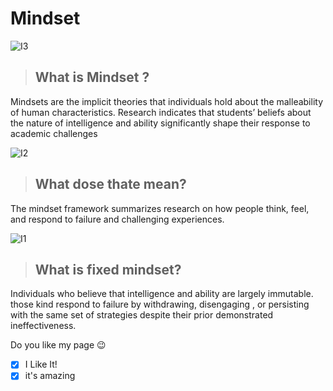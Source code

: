 # Mindset
![I3](https://image.freepik.com/free-vector/two-businessman-different-thinking-fixed-mindset-vs-growth-mindset-success-concept_101179-641.jpg)

> ## What is Mindset ?


 Mindsets are the implicit theories that individuals hold about the malleability of human characteristics. Research indicates that students’ beliefs about the nature of intelligence and ability significantly shape their response to academic challenges

![I2](https://www.hollywoodeyesflorida.com/wp-content/uploads/2019/03/child_questions_glasses_istock_000045071152_large.jpg)

> ## What dose thate mean?





 The mindset framework summarizes research on how people think, feel, and respond to failure and challenging experiences.
 
  ![I1](https://fulcrumconnection.com/blog/wp-content/uploads/2019/03/growth-mindset-vs-fixed-mindset.png)

 > ## What is  fixed mindset?
 



Individuals who believe that intelligence and ability are largely immutable. those kind  respond to failure by withdrawing, disengaging , or persisting with the same set of strategies despite their prior demonstrated ineffectiveness.

Do you like my page 😉
- [x] I Like It!
- [x] it's amazing 
